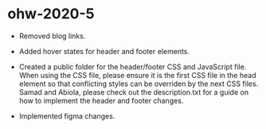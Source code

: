# ohw-2020-5
- Removed blog links.

- Added hover states for header and footer elements.

- Created a public folder for the header/footer CSS and JavaScript file.
When using the CSS file, please ensure it is the first CSS file in the head element so that conflicting styles can be overriden by the next CSS files. Samad and Abiola, please check out the description.txt for a guide on how to implement the header and footer changes.

- Implemented figma changes.